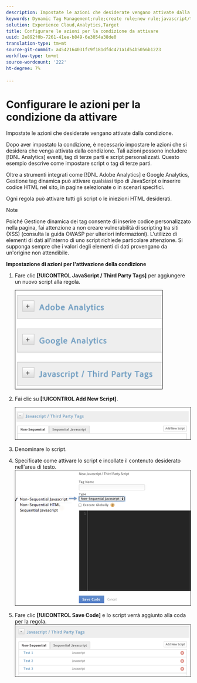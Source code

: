 ```yaml
---
description: Impostate le azioni che desiderate vengano attivate dalla condizione.
keywords: Dynamic Tag Management;rule;create rule;new rule;javascript/third party tags;set up actions for condition;add new script;non-sequential javascript;sequential javascript;non-sequential html
solution: Experience Cloud,Analytics,Target
title: Configurare le azioni per la condizione da attivare
uuid: 2e892f0b-7261-41ee-b849-6e3054a38de0
translation-type: tm+mt
source-git-commit: a4542164031fc9f181dfdc471a1d54b5056b1223
workflow-type: tm+mt
source-wordcount: '222'
ht-degree: 7%

---
```



# Configurare le azioni per la condizione da attivare

Impostate le azioni che desiderate vengano attivate dalla condizione.

Dopo aver impostato la condizione, è necessario impostare le azioni che si desidera che venga attivata dalla condizione. Tali azioni possono includere [!DNL Analytics] eventi, tag di terze parti e script personalizzati. Questo esempio descrive come impostare script o tag di terze parti.

Oltre a strumenti integrati come [!DNL Adobe Analytics] e Google Analytics, Gestione tag dinamica può attivare qualsiasi tipo di JavaScript o inserire codice HTML nel sito, in pagine selezionate o in scenari specifici.

Ogni regola può attivare tutti gli script o le iniezioni HTML desiderati.

>[!NOTE]
>
>Poiché Gestione dinamica dei tag consente di inserire codice personalizzato nella pagina, fai attenzione a non creare vulnerabilità di scripting tra siti (XSS) (consulta la guida [](https://www.owasp.org/index.php/Cross-site_Scripting_(XSS)) OWASP per ulteriori informazioni). L&#39;utilizzo di elementi di dati all&#39;interno di uno script richiede particolare attenzione. Si supponga sempre che i valori degli elementi di dati provengano da un&#39;origine non attendibile.

**Impostazione di azioni per l&#39;attivazione della condizione**

1. Fare clic **[!UICONTROL JavaScript / Third Party Tags]** per aggiungere un nuovo script alla regola.

   ![](assets/scripts-actions.png)

1. Fai clic su **[!UICONTROL Add New Script]**.

   ![](assets/scripts-actions2.png)

1. Denominare lo script.
1. Specificate come attivare lo script e incollate il contenuto desiderato nell&#39;area di testo. ![](assets/scripts-actions3.png)

1. Fare clic **[!UICONTROL Save Code]** e lo script verrà aggiunto alla coda per la regola. ![](assets/scripts-actions4.png)

